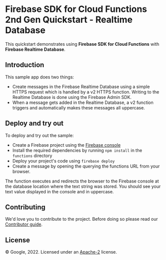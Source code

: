 # Firebase SDK for Cloud Functions 2nd Gen Quickstart - Realtime Database

This quickstart demonstrates using **Firebase SDK for Cloud Functions** with **Firebase Realtime Database**.


## Introduction

This sample app does two things:
 - Create messages in the Firebase Realtime Database using a simple HTTPS request which is handled by a v2 HTTPS function. Writing to the Realtime Database is done using the Firebase Admin SDK. 
 - When a message gets added in the Realtime Database, a v2 function triggers and automatically makes these messages all uppercase.

## Deploy and try out

To deploy and try out the sample:

 - Create a Firebase project using the [Firebase console](https://console.firebase.google.com)
 - Install the required dependencies by running `npm install` in the `functions` directory
 - Deploy your project's code using `firebase deploy`
 - Create a message by opening the querying the functions URL from your browser.

 The function executes and redirects the browser to the Firebase console at the database location where the text string was stored. You should see your text value displayed in the console and in uppercase.

## Contributing

We'd love you to contribute to the project. Before doing so please read our [Contributor guide](../../CONTRIBUTING.md).


## License

© Google, 2022. Licensed under an [Apache-2](../../LICENSE) license.
